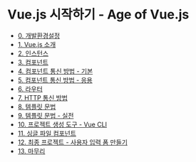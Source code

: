 # Vue.js 시작하기 - Age of Vue.js

- [0. 개발환경설정]()
- [1. Vue.js 소개]()
- [2. 인스턴스]()
- [3. 컴포넌트]()
- [4. 컴포넌트 통신 방법 - 기본]()
- [5. 컴포넌트 통신 방법 - 응용]()
- [6. 라우터]()
- [7. HTTP 통신 방법]()
- [8. 템플릿 문법]()
- [9. 템플릿 문법 - 실전]()
- [10. 프로젝트 생성 도구 - Vue CLI]()
- [11. 싱글 파일 컴포넌트]()
- [12. 최종 프로젝트 - 사용자 입력 폼 만들기]()
- [13. 마무리]()

